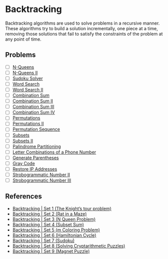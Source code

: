 # Backtracking

Backtracking algorithms are used to solve problems in a recursive manner. These algorithms try to build a solution incrementally, one piece at a time, removing those solutions that fail to satisfy the constraints of the problem at any point of time.

## Problems

- [ ] [N-Queens](https://leetcode.com/problems/n-queens/)
- [ ] [N-Queens II](https://leetcode.com/problems/n-queens-ii/)
- [ ] [Sudoku Solver](https://leetcode.com/problems/sudoku-solver/)
- [ ] [Word Search](https://leetcode.com/problems/word-search/)
- [ ] [Word Search II](https://leetcode.com/problems/word-search-ii/)
- [ ] [Combination Sum](https://leetcode.com/problems/combination-sum/)
- [ ] [Combination Sum II](https://leetcode.com/problems/combination-sum-ii/)
- [ ] [Combination Sum III](https://leetcode.com/problems/combination-sum-iii/)
- [ ] [Combination Sum IV](https://leetcode.com/problems/combination-sum-iv/)
- [ ] [Permutations](https://leetcode.com/problems/permutations/)
- [ ] [Permutations II](https://leetcode.com/problems/permutations-ii/)
- [ ] [Permutation Sequence](https://leetcode.com/problems/permutation-sequence/)
- [ ] [Subsets](https://leetcode.com/problems/subsets/)
- [ ] [Subsets II](https://leetcode.com/problems/subsets-ii/)
- [ ] [Palindrome Partitioning](https://leetcode.com/problems/palindrome-partitioning/)
- [ ] [Letter Combinations of a Phone Number](https://leetcode.com/problems/letter-combinations-of-a-phone-number/)
- [ ] [Generate Parentheses](https://leetcode.com/problems/generate-parentheses/)
- [ ] [Gray Code](https://leetcode.com/problems/gray-code/)
- [ ] [Restore IP Addresses](https://leetcode.com/problems/restore-ip-addresses/)
- [ ] [Strobogrammatic Number II](https://leetcode.com/problems/strobogrammatic-number-ii/)
- [ ] [Strobogrammatic Number III](https://leetcode.com/problems/strobogrammatic-number-iii/)

## References

- [Backtracking | Set 1 (The Knight’s tour problem)](https://www.geeksforgeeks.org/backtracking-set-1-the-knights-tour-problem/)
- [Backtracking | Set 2 (Rat in a Maze)](https://www.geeksforgeeks.org/backttracking-set-2-rat-in-a-maze/)
- [Backtracking | Set 3 (N Queen Problem)](https://www.geeksforgeeks.org/backtracking-set-3-n-queen-problem/)
- [Backtracking | Set 4 (Subset Sum)](https://www.geeksforgeeks.org/backttracking-set-4-subset-sum/)
- [Backtracking | Set 5 (m Coloring Problem)](https://www.geeksforgeeks.org/backttracking-set-5-m-coloring-problem/)
- [Backtracking | Set 6 (Hamiltonian Cycle)](https://www.geeksforgeeks.org/backtracking-set-6-hamiltonian-cycle/)
- [Backtracking | Set 7 (Sudoku)](https://www.geeksforgeeks.org/backtracking-set-7-suduku/)
- [Backtracking | Set 8 (Solving Cryptarithmetic Puzzles)](https://www.geeksforgeeks.org/backtracking-set-8-solving-cryptarithmetic-puzzles/)
- [Backtracking | Set 9 (Magnet Puzzle)](https://www.geeksforgeeks.org/backtracking-set-9-magnet-puzzle/)
